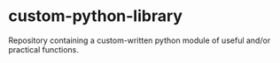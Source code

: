 # custom-python-library
Repository containing a custom-written python module of useful and/or practical functions.
